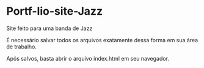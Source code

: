 # Portf-lio-site-Jazz
Site feito para uma banda de Jazz

É necessário salvar todos os arquivos exatamente dessa forma em sua área de trabalho.

Após salvos, basta abrir o arquivo index.html em seu navegador.
